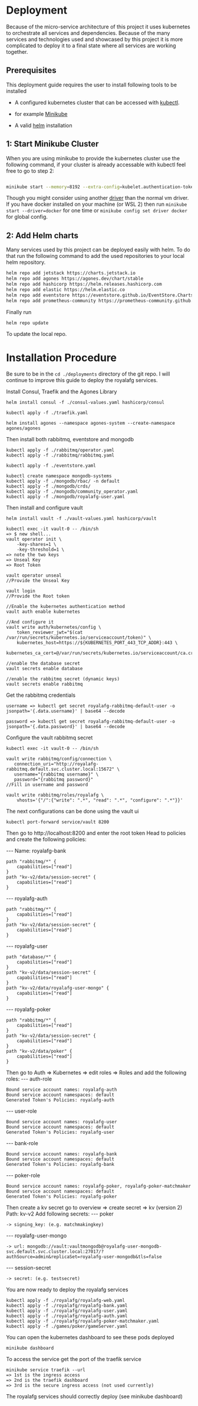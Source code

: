 
# Deployment

Because of the micro-service architecture of this project it uses kubernetes to orchestrate all services and dependencies. Because of the many services and technologies used and showcased by this project it is more complicated to deploy it to a final state where all services are working together.



## Prerequisites

This deployment guide requires the user to install following tools to be installed



- A configured kubernetes cluster that can be accessed with [kubectl](https://kubernetes.io/de/docs/tasks/tools/install-kubectl/).

- for example [Minikube](https://minikube.sigs.k8s.io/docs/)

- A valid [helm](https://helm.sh/) installation

## 1: Start Minikube Cluster

When you are using minikube to provide the kubernetes cluster use the following command, if your cluster is already accessable with kubectl feel free to go to step 2:

```bash

minikube start --memory=8192 --extra-config=kubelet.authentication-token-webhook=true --extra-config=kubelet.authorization-mode=Webhook

```



Though you might consider using another [driver](https://minikube.sigs.k8s.io/docs/drivers/) than the normal vm driver. If you have docker installed on your machine (or WSL 2) then run `minikube start --driver=docker` for one time or `minikube config set driver docker` for global config.



## 2: Add Helm charts

Many services used by this project can be deployed easily with helm. To do that run the following command to add the used repositories to your local helm repository.



```bash
helm repo add jetstack https://charts.jetstack.io
helm repo add agones https://agones.dev/chart/stable
helm repo add hashicorp https://helm.releases.hashicorp.com
helm repo add elastic https://helm.elastic.co
helm repo add eventstore https://eventstore.github.io/EventStore.Charts
helm repo add prometheus-community https://prometheus-community.github.io/helm-charts
```
Finally run

    helm repo update

To update the local repo.

# Installation Procedure
Be sure to be in the `cd ./deployments` directory of the git repo. I will continue to improve this guide to deploy the royalafg services.

Install Consul, Traefik and the Agones Library
```
helm install consul -f ./consul-values.yaml hashicorp/consul

kubectl apply -f ./traefik.yaml

helm install agones --namespace agones-system --create-namespace agones/agones
```
Then install both rabbitmq, eventstore and mongodb
```
kubectl apply -f ./rabbitmq/operator.yaml
kubectl apply -f ./rabbitmq/rabbitmq.yaml

kubectl apply -f ./eventstore.yaml 

kubectl create namespace mongodb-systems
kubectl apply -f ./mongodb/rbac/ -n default
kubectl apply -f ./mongodb/crds/
kubectl apply -f ./mongodb/community_operator.yaml
kubectl apply -f ./mongodb/royalafg-user.yaml 
```

Then install and configure vault

    helm install vault -f ./vault-values.yaml hashicorp/vault

	kubectl exec -it vault-0 -- /bin/sh
	=> $ new shell...
	vault operator init \
	    -key-shares=1 \
	    -key-threshold=1 \
	=> note the two keys
	=> Unseal Key
	=> Root Token
	
	vault operator unseal
	//Provide the Unseal Key
	
	vault login 
	//Provide the Root token
	
	//Enable the kubernetes authentication method 
	vault auth enable kubernetes
	
	//And configure it
	vault write auth/kubernetes/config \	
	    token_reviewer_jwt="$(cat /var/run/secrets/kubernetes.io/serviceaccount/token)" \
	    kubernetes_host=https://${KUBERNETES_PORT_443_TCP_ADDR}:443 \
	    kubernetes_ca_cert=@/var/run/secrets/kubernetes.io/serviceaccount/ca.crt
    
	//enable the database secret
	vault secrets enable database

	//enable the rabbitmq secret (dynamic keys)
	vault secrets enable rabbitmq

Get the rabbitmq credentials

    username => kubectl get secret royalafg-rabbitmq-default-user -o jsonpath='{.data.username}' | base64 --decode
	
	password => kubectl get secret royalafg-rabbitmq-default-user -o jsonpath='{.data.password}' | base64 --decode

Configure the vault rabbitmq secret

    kubectl exec -it vault-0 -- /bin/sh
    
	vault write rabbitmq/config/connection \
	   connection_uri="http://royalafg-rabbitmq.default.svc.cluster.local:15672" \
	   username="{rabbitmq username}" \
	   password="{rabbitmq password}"
	//Fill in username and password
	
	vault write rabbitmq/roles/royalafg \
	    vhosts='{"/":{"write": ".*", "read": ".*", "configure": ".*"}}'

The next configurations can be done using the vault ui

    kubectl port-forward service/vault 8200
Then go to http://localhost:8200 and enter the root token
Head to policies and create the following policies:

--- Name: royalafg-bank

    path "rabbitmq/*" {
    	capabilities=["read"]
    }
    path "kv-v2/data/session-secret" {
	    capabilities=["read"]
    }

--- royalafg-auth

    path "rabbitmq/*" {
     	capabilities=["read"] 
    }
    path "kv-v2/data/session-secret" {
	    capabilities=["read"]
    }

--- royalafg-user

    path "database/*" {
	    capabilities=["read"]
    }
    path "kv-v2/data/session-secret" {
	    capabilities=["read"]
    }
    path "kv-v2/data/royalafg-user-mongo" {
	    capabilities=["read"]
    }

--- royalafg-poker

    path "rabbitmq/*" {
     	capabilities=["read"] 
    }
    path "kv-v2/data/session-secret" {
	    capabilities=["read"]
    }
    path "kv-v2/data/poker" {
	    capabilities=["read"]
    }

Then go to Auth => Kubernetes => edit roles => Roles and add the following roles:
--- auth-role

    Bound service account names: royalafg-auth
    Bound service account namespaces: default
    Generated Token's Policies: royalafg-auth

--- user-role

    Bound service account names: royalafg-user
    Bound service account namespaces: default
    Generated Token's Policies: royalafg-user

--- bank-role

    Bound service account names: royalafg-bank
    Bound service account namespaces: default
    Generated Token's Policies: royalafg-bank

--- poker-role

    Bound service account names: royalafg-poker, royalafg-poker-matchmaker
    Bound service account namespaces: default
    Generated Token's Policies: royalafg-poker

Then create a kv secret
go to overview => create secret => kv (version 2)
Path: kv-v2
Add following secrets:
--- poker

    -> signing_key: (e.g. matchmakingkey)

--- royalafg-user-mongo

    -> url: mongodb://vault:vaultmongodb@royalafg-user-mongodb-svc.default.svc.cluster.local:27017/?authSource=admin&replicaSet=royalafg-user-mongodb&tls=false

--- session-secret

    -> secret: (e.g. testsecret)

You are now ready to deploy the royalafg services

    kubectl apply -f ./royalafg/royalafg-web.yaml
    kubectl apply -f ./royalafg/royalafg-bank.yaml
    kubectl apply -f ./royalafg/royalafg-user.yaml
    kubectl apply -f ./royalafg/royalafg-auth.yaml
    kubectl apply -f ./royalafg/royalafg-poker-matchmaker.yaml
    kubectl apply -f ./games/poker/gameServer.yaml

You can open the kubernetes dashboard to see these pods deployed

    minikube dashboard

To access the service get the port of the traefik service

    minikube service traefik --url 
    => 1st is the ingress access
    => 2nd is the traefik dashboard
    => 3rd is the secure ingress access (not used currently)

The royalafg services should correctly deploy (see minikube dashboard)

